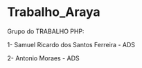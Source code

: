 # Trabalho_Araya

Grupo do TRABALHO PHP:

1- Samuel Ricardo dos Santos Ferreira - ADS


2- Antonio Moraes - ADS
